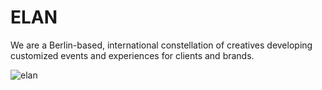 # ELAN

We are a Berlin-based, international constellation of creatives developing customized events and experiences for clients and brands.

![elan](https://github.com/maltebaer/elan/assets/29504917/1715b29a-378f-4787-bc8a-0cab23e0b7e1)

